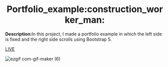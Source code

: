 <h1 align="center"> Portfolio_example:construction_worker_man:</h1>

<p><b>Description:</b>In this project, I made a portfolio example in which the left side is fixed and the right side scrolls using Bootstrap 5.</p>
  <a href="https://vladyslavos.github.io/Portfolio_example/">LIVE</a>


![ezgif com-gif-maker (6)](https://user-images.githubusercontent.com/67589338/123788014-2fbd2480-d8e4-11eb-8506-ab7d0f2078e8.gif)
